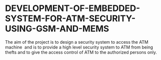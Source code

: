 # DEVELOPMENT-OF-EMBEDDED-SYSTEM-FOR-ATM-SECURITY-USING-GSM-AND-MEMS
The aim of the project is to design a security system to access the ATM machine  and is to provide a high level security system to ATM from being thefts and to give the access control of ATM to the authorized persons only.
